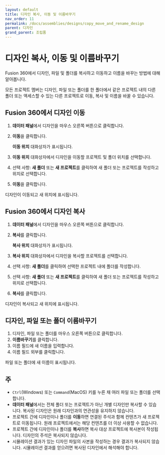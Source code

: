 ```yaml
---
layout: default
title: 디자인 복사, 이동 및 이름바꾸기
nav_order: 11
permalink: /docs/assemblies/designs/copy_move_and_rename_design
parent: 디자인
grand_parent: 조립품
---
```

디자인 복사, 이동 및 이름바꾸기
==================

Fusion 360에서 디자인, 파일 및 폴더를 복사하고 이동하고 이름을 바꾸는 방법에 대해 알아봅니다.

모든 프로젝트 멤버는 디자인, 파일 또는 폴더를 한 폴더에서 같은 프로젝트 내의 다른 폴더 또는 액세스할 수 있는 다른 프로젝트로 이동, 복사 및 이름을 바꿀 수 있습니다.

Fusion 360에서 디자인 이동
-------------------

1.  **데이터 패널**에서 디자인을 마우스 오른쪽 버튼으로 클릭합니다.
    
2.  **이동**을 클릭합니다.
    
    **이동 위치** 대화상자가 표시됩니다.
    
3.  **이동 위치** 대화상자에서 디자인을 이동할 프로젝트 및 폴더 위치를 선택합니다.
    
4.  선택 사항: **새 폴더** 또는 **새 프로젝트**를 클릭하여 새 폴더 또는 프로젝트를 작성하고 위치로 선택합니다.
    
5.  **이동**을 클릭합니다.
    

디자인이 이동되고 새 위치에 표시됩니다.

Fusion 360에서 디자인 복사
-------------------

1.  **데이터 패널**에서 디자인을 마우스 오른쪽 버튼으로 클릭합니다.
    
2.  **복사**를 클릭합니다.
    
    **복사 위치** 대화상자가 표시됩니다.
    
3.  **복사 위치** 대화상자에서 디자인을 복사할 프로젝트를 선택합니다.
    
4.  선택 사항: **새 폴더**를 클릭하여 선택한 프로젝트 내에 폴더를 작성합니다.
    
5.  선택 사항: **새 폴더** 또는 **새 프로젝트**를 클릭하여 새 폴더 또는 프로젝트를 작성하고 위치로 선택합니다.
    
6.  **복사**를 클릭합니다.
    

디자인이 복사되고 새 위치에 표시됩니다.

디자인, 파일 또는 폴더 이름바꾸기
-------------------

1.  디자인, 파일 또는 폴더를 마우스 오른쪽 버튼으로 클릭합니다.
2.  **이름바꾸기**를 클릭합니다.
3.  이름 필드에 새 이름을 입력합니다.
4.  이름 필드 외부를 클릭합니다.

파일 또는 폴더에 새 이름이 표시됩니다.

주
-

*   `Ctrl`(Windows) 또는 `Command`(MacOS) 키를 누른 채 여러 파일 또는 폴더를 선택합니다.
*   **데이터 패널**에서는 전체 폴더 또는 프로젝트가 아닌 개별 디자인만 복사할 수 있습니다. 복사된 디자인은 원래 디자인과의 연관성을 유지하지 않습니다.
*   프로젝트 간에 디자인이나 폴더를 **이동**하면 연결된 주석과 함께 컨텐츠가 새 프로젝트로 이동됩니다. 원래 프로젝트에서는 해당 컨텐츠를 더 이상 사용할 수 없습니다.
*   프로젝트 간에 디자인이나 폴더를 **복사**하면 복사 대상 프로젝트에 복사본이 작성됩니다. 디자인의 주석은 복사되지 않습니다.
*   시뮬레이션 결과가 있는 디자인 파일의 사본을 작성하는 경우 결과가 복사되지 않습니다. 시뮬레이션 결과를 얻으려면 복사된 디자인에서 해석해야 합니다.